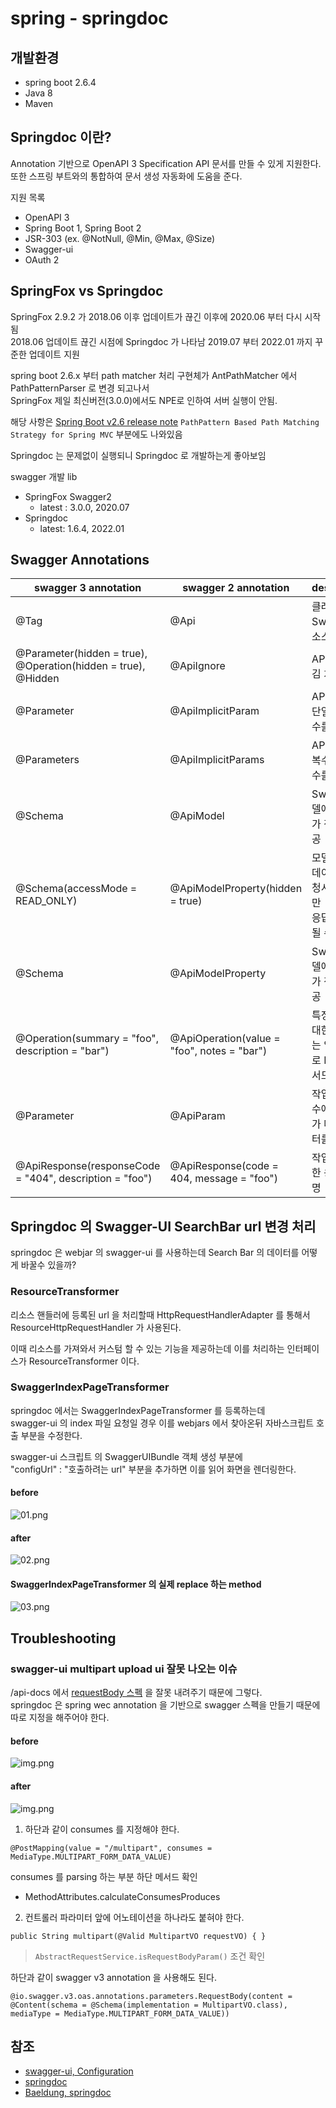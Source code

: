 # spring - springdoc

## 개발환경
- spring boot 2.6.4
- Java 8
- Maven

## Springdoc 이란?
Annotation 기반으로 OpenAPI 3 Specification API 문서를 만들 수 있게 지원한다.    
또한 스프링 부트와의 통합하여 문서 생성 자동화에 도움을 준다.

지원 목록
- OpenAPI 3
- Spring Boot 1, Spring Boot 2
- JSR-303 (ex. @NotNull, @Min, @Max, @Size)
- Swagger-ui
- OAuth 2

## SpringFox vs Springdoc
SpringFox 2.9.2 가 2018.06 이후 업데이트가 끊긴 이후에 2020.06 부터 다시 시작됨  
2018.06 업데이트 끊긴 시점에 Springdoc 가 나타남 2019.07 부터 2022.01 까지 꾸준한 업데이트 지원

spring boot 2.6.x 부터 path matcher 처리 구현체가 AntPathMatcher 에서 PathPatternParser 로 변경 되고나서  
SpringFox 제일 최신버전(3.0.0)에서도 NPE로 인하여 서버 실행이 안됨.

해당 사항은 [Spring Boot v2.6 release note](https://github.com/spring-projects/spring-boot/wiki/Spring-Boot-2.6-Release-Notes) `PathPattern Based Path Matching Strategy for Spring MVC` 부분에도 나와있음

Springdoc 는 문제없이 실행되니 Springdoc 로 개발하는게 좋아보임 

swagger 개발 lib 
- SpringFox Swagger2 
  - latest : 3.0.0, 2020.07
- Springdoc 
  - latest: 1.6.4, 2022.01

## Swagger Annotations
| swagger 3 annotation                                                | swagger 2 annotation                        | description                            |
|---------------------------------------------------------------------|---------------------------------------------|----------------------------------------|
| @Tag                                                                | @Api                                        | 클래스를 Swagger 리소스로 표시                   |
| @Parameter(hidden = true),<br>@Operation(hidden = true),<br>@Hidden | @ApiIgnore                                  | API 문서 숨김 처리                           |
| @Parameter                                                          | @ApiImplicitParam                           | API 작업에서 단일 매개 변수를 나타냄                 | 
| @Parameters                                                         | @ApiImplicitParams                          | API 작업에서 복수 매개 변수를 나타냄                 |
| @Schema                                                             | @ApiModel                                   | Swagger 모델에 대한 추가 정보를 제공               |
| @Schema(accessMode = READ_ONLY)                                     | @ApiModelProperty(hidden = true)            | 모델 속성의 데이터가 요청시엔 없지만<br/> 응답시 추가될 수 있음 |
| @Schema                                                             | @ApiModelProperty                           | Swagger 모델에 대한 추가 정보를 제공               |
| @Operation(summary = "foo", description = "bar")                    | @ApiOperation(value = "foo", notes = "bar") | 특정 경로에 대한 작업 또는 일반적으로 HTTP 메서드를 설명     |
| @Parameter                                                          | @ApiParam                                   | 작업 매개 변수에 대한 추가 메타 데이터를 추가             |
| @ApiResponse(responseCode = "404", description = "foo")             | @ApiResponse(code = 404, message = "foo")   | 작업의 가능한 응답을 설명                         |

## Springdoc 의 Swagger-UI SearchBar url 변경 처리
springdoc 은 webjar 의 swagger-ui 를 사용하는데 Search Bar 의 데이터를 어떻게 바꿀수 있을까?

### ResourceTransformer
리소스 핸들러에 등록된 url 을 처리할때 HttpRequestHandlerAdapter 를 통해서  
ResourceHttpRequestHandler 가 사용된다.

이때 리소스를 가져와서 커스텀 할 수 있는 기능을 제공하는데 이를 처리하는 인터페이스가 ResourceTransformer 이다.

### SwaggerIndexPageTransformer
springdoc 에서는 SwaggerIndexPageTransformer 를 등록하는데  
swagger-ui 의 index 파일 요청일 경우 이를 webjars 에서 찾아온뒤
자바스크립트 호출 부분을 수정한다.

swagger-ui 스크립트 의 SwaggerUIBundle 객체 생성 부분에  
"configUrl" : "호출하려는 url" 부분을 추가하면 이를 읽어 화면을 렌더링한다.

#### before
![01.png](images/01.png)

#### after
![02.png](images/02.png)

#### SwaggerIndexPageTransformer 의 실제 replace 하는 method
![03.png](images/03.png)

## Troubleshooting

### swagger-ui multipart upload ui 잘못 나오는 이슈

/api-docs 에서 [requestBody 스펙](https://swagger.io/docs/specification/describing-request-body/) 을 잘못 내려주기 때문에 그렇다.  
springdoc 은 spring wec annotation 을 기반으로 swagger 스펙을 만들기 때문에 따로 지정을 해주어야 한다.

#### before

![img.png](images/04.png)

#### after

![img.png](images/05.png)

1. 하단과 같이 consumes 를 지정해야 한다.

`@PostMapping(value = "/multipart", consumes = MediaType.MULTIPART_FORM_DATA_VALUE)`

consumes 를 parsing 하는 부분 하단 메서드 확인

- MethodAttributes.calculateConsumesProduces

2. 컨트롤러 파라미터 앞에 어노테이션을 하나라도 붙혀야 한다.

`public String multipart(@Valid MultipartVO requestVO) { }`

> `AbstractRequestService.isRequestBodyParam()` 조건 확인

하단과 같이 swagger v3 annotation 을 사용해도 된다.

`@io.swagger.v3.oas.annotations.parameters.RequestBody(content = @Content(schema = @Schema(implementation = MultipartVO.class), mediaType = MediaType.MULTIPART_FORM_DATA_VALUE))`

## 참조
- [swagger-ui, Configuration](https://swagger.io/docs/open-source-tools/swagger-ui/usage/configuration/)
- [springdoc](https://springdoc.org/)
- [Baeldung, springdoc](https://www.baeldung.com/spring-rest-openapi-documentation)
